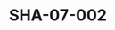 ---
pid: SHA-07-002
title: SHA-07-002
language: en
collection: Sharhabil Ahmed
original_label: 
rights: Sharhabil Ahmed
location_of_original: Sharhabil Ahmed
photographer_or_studio: 
scanned_from: photograph 10.9 by 16.7
_date: 8/9/1977
location: Khartoum, Civil Aviation Club
description: Audience at Sharhabil Ahmed concert
additional_notes: 
permission_display: 'yes'
on_server: 'no'
on_website: 'no'
permalink: "/archive/en/sha-07-002.html"
layout: photo-page
---